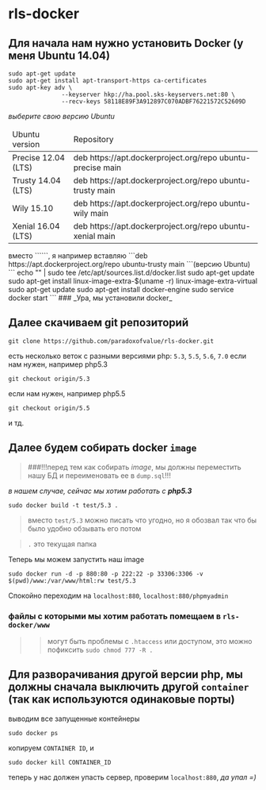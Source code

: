 # rls-docker
## Для начала нам нужно установить Docker (у меня Ubuntu 14.04)
```
sudo apt-get update
sudo apt-get install apt-transport-https ca-certificates
sudo apt-key adv \
               --keyserver hkp://ha.pool.sks-keyservers.net:80 \
               --recv-keys 58118E89F3A912897C070ADBF76221572C52609D
```
_выберите свою версию Ubuntu_
<table>
<thead>
<td>Ubuntu version</td>
<td>Repository</td>
</thead>
<tr>
<td>Precise 12.04 (LTS)</td>
<td>deb https://apt.dockerproject.org/repo ubuntu-precise main</td>
</tr>
<tr>
<td>Trusty 14.04 (LTS)</td>
<td>deb https://apt.dockerproject.org/repo ubuntu-trusty main</td>
</tr>
<tr>
<td>Wily 15.10 </td>
<td>deb https://apt.dockerproject.org/repo ubuntu-wily main</td>
</tr>
<tr>
<td>Xenial 16.04 (LTS) </td>
<td>deb https://apt.dockerproject.org/repo ubuntu-xenial main</td>
</tr>
</table>
вместо ```<REPO>```, я например вставляю ```deb https://apt.dockerproject.org/repo ubuntu-trusty main ```(версию Ubuntu)
```
echo "<REPO>" | sudo tee /etc/apt/sources.list.d/docker.list
sudo apt-get update
sudo apt-get install linux-image-extra-$(uname -r) linux-image-extra-virtual
sudo apt-get update
sudo apt-get install docker-engine
sudo service docker start
```
### _Ура, мы установили docker_

## Далее скачиваем git репозиторий 
```
git clone https://github.com/paradoxofvalue/rls-docker.git
```
есть несколько веток c разными версиями php: ```5.3```, ```5.5```, ```5.6```, ```7.0```
если нам нужен, например php5.3
```
git checkout origin/5.3
```
если нам нужен, например php5.5
```
git checkout origin/5.5
```
и тд.

## Далее будем собирать docker ```image```

> ###!!!перед тем как собирать _image_, мы должны переместить нашу БД и переименовать ее в `dump.sql`!!!

_в нашем случае, сейчас мы хотим работать с **php5.3**_
```
sudo docker build -t test/5.3 .
```
> вместо ```test/5.3``` можно писать что угодно, но я обозвал так что бы было удобно обзывать его потом

> ```.``` это текущая папка

Теперь мы можем запустить наш image
```
sudo docker run -d -p 880:80 -p 222:22 -p 33306:3306 -v $(pwd)/www:/var/www/html:rw test/5.3
```
Спокойно переходим на ```localhost:880```, ```localhost:880/phpmyadmin```

### файлы с которыми мы хотим работать помещаем в ```rls-docker/www```
>> могут быть проблемы с ```.htaccess``` или доступом, это можно пофиксить ```sudo chmod 777 -R .```

## Для разворачивания другой версии php, мы должны сначала выключить другой ```container``` (так как используются одинаковые порты)
выводим все запущенные контейнеры
```
sudo docker ps
```
копируем ```CONTAINER ID```, и
```
sudo docker kill CONTAINER_ID
```
теперь у нас должен упасть сервер, проверим ```localhost:880```, _да упал =)_
